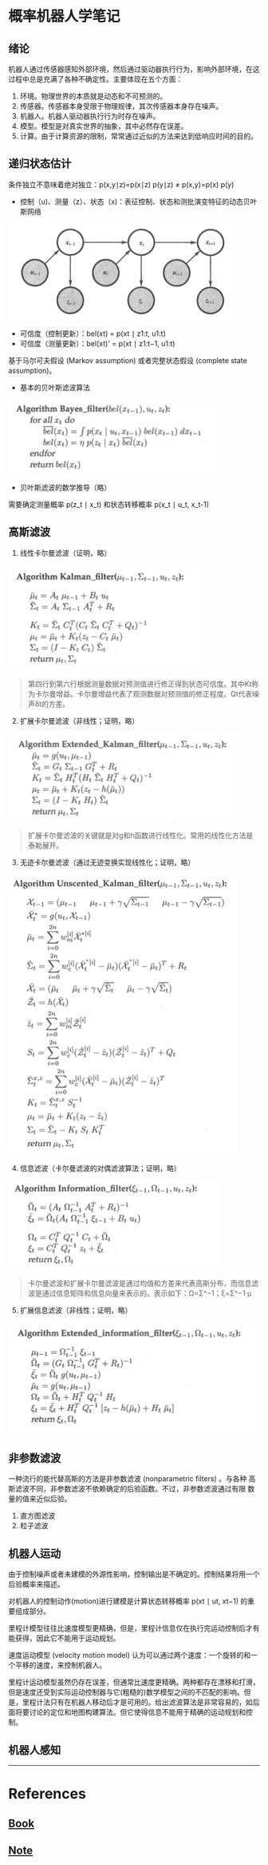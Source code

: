 # 概率机器人学笔记

## 绪论

机器人通过传感器感知外部环境，然后通过驱动器执行行为，影响外部环境，在这过程中总是充满了各种不确定性。主要体现在五个方面：

1. 环境。物理世界的本质就是动态和不可预测的。
2. 传感器。传感器本身受限于物理规律，其次传感器本身存在噪声。
3. 机器人。机器人驱动器执行行为时存在噪声。
4. 模型。模型是对真实世界的抽象，其中必然存在误差。
5. 计算。由于计算资源的限制，常常通过近似的方法来达到低响应时间的目的。

## 递归状态估计

条件独立不意味着绝对独立：p(x,y∣z)=p(x∣z) p(y∣z) ≠ p(x,y)=p(x) p(y)

- 控制（u)、测量（z）、状态（x)：表征控制、状态和测批演变特征的动态贝叶斯网络

![](./img/2-1.png)

- 可信度（控制更新）：bel(xt) = p(xt ∣ z1:t, u1:t)
- 可信度（测量更新）：bel(xt)' = p(xt ∣ z1:t−1, u1:t)

基于马尔可夫假设 (Markov assumption) 或者完整状态假设 (complete state assumption)。

- 基本的贝叶斯滤波算法

![](./img/2-2.png)

- 贝叶斯滤波的数学推导（略）

需要确定测量概率 p(z_t ∣ x_t) 和状态转移概率 p(x_t ∣ u_t, x_t-1) 

## 高斯滤波

1. 线性卡尔曼滤波（证明，略）

![](./img/3-1.png)

> 第四行到第六行根据测量数据对预测值进行修正得到状态可信度。其中Kt称为卡尔曼增益。卡尔曼增益代表了观测数据对预测值的修正程度。Qt代表噪声δt的方差。

2. 扩展卡尔曼滤波（非线性；证明，略）

![](./img/3-2.png)

> 扩展卡尔曼滤波的关键就是对g和h函数进行线性化。常用的线性化方法是泰勒展开。

3. 无迹卡尔曼滤波（通过无迹变换实现线性化；证明，略）

![](./img/3-3.png)

4. 信息滤波（卡尔曼滤波的对偶滤波算法；证明，略）

![](./img/3-4.png)

> 卡尔曼滤波和扩展卡尔曼滤波是通过均值和方差来代表高斯分布，而信息滤波是通过信息矩阵和信息向量来表示的。表示如下：Ω=Σ^−1；ξ=Σ^−1·μ

5. 扩展信息滤波（非线性；证明，略）

![](./img/3-5.png)

## 非参数滤波

一种流行的能代替高斯的方法是非参数滤波 (nonparametric filters) 。与各种 高斯滤波不同，非参数滤波不依赖确定的后验函数。不过，非参数滤波通过有限 数量的值来近似后验。

1. 直方图滤波
2. 粒子滤波

## 机器人运动

由于控制噪声或者未建模的外源性影响，控制输出是不确定的。控制结果将用一个后验概率来描述。

对机器人的控制动作(motion)进行建模是计算状态转移概率 p(xt ∣ ut, xt−1) 的重要组成部分。

里程计模型往往比速度模型更精确，但是，里程计信息仅在执行完运动控制后才有能获得，因此它不能用于运动规划。

速度运动模型 (velocity motion model) 认为可以通过两个速度：一个旋转的和一个平移的速度，来控制机器人。

里程计运动模型虽然仍存在误差，但通常比速度更精确。两种都存在漂移和打滑，但是速度还受到实际运动控制器与它(粗糙的)数学模型之间的不匹配的影响。但是，里程计法只有在机器人移动后才是可用的。给出滤波算法是非常容易的，如后面将要讨论的定位和地图构建算法。但它使得信息不能用于精确的运动规划和控制。

## 机器人感知






---

# References

## [Book](https://github.com/lilinxi/CV-material/blob/master/books/%E6%A6%82%E7%8E%87%E6%9C%BA%E5%99%A8%E4%BA%BA%E5%AD%A6-2.pdf)

## [Note](https://zhehangt.github.io/tags/Probabilistic-Robotics/)


